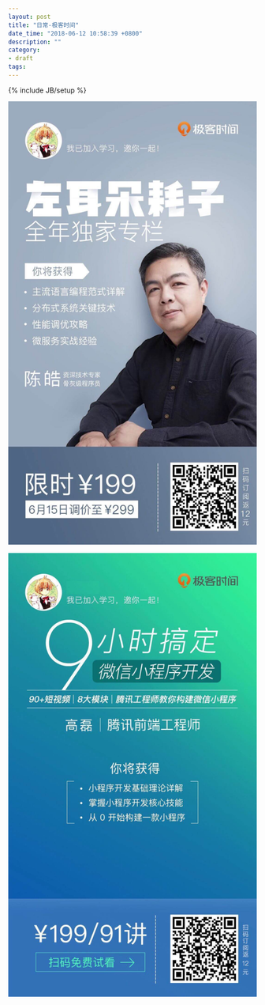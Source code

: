 ```yaml
---
layout: post
title: "日常-极客时间"
date_time: "2018-06-12 10:58:39 +0800"
description: ""
category:
- draft
tags:
---
```

{% include JB/setup %}

![](/files/images/geekbang/1.jpeg)

![](/files/images/geekbang/2.jpeg)
